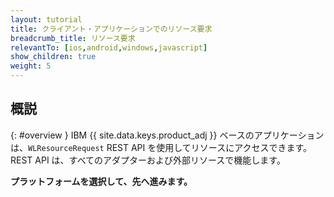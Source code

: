 ```yaml
---
layout: tutorial
title: クライアント・アプリケーションでのリソース要求
breadcrumb_title: リソース要求
relevantTo: [ios,android,windows,javascript]
show_children: true
weight: 5
---
```

<!-- NLS_CHARSET=UTF-8 -->
## 概説 
{: #overview }
IBM {{ site.data.keys.product_adj }} ベースのアプリケーションは、`WLResourceRequest` REST API を使用してリソースにアクセスできます。  
REST API は、すべてのアダプターおよび外部リソースで機能します。

**プラットフォームを選択して、先へ進みます。**
